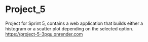 # Project_5
Project for Sprint 5, contains a web application that builds either a histogram or a scatter plot depending on the selected option.
https://project-5-3pqu.onrender.com
